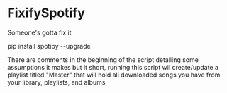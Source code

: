 # FixifySpotify
Someone's gotta fix it


pip install spotipy --upgrade

There are comments in the beginning of the script detailing some assumptions it makes but it short, running this script wil create/update a playlist titled "Master" that will hold all downloaded songs you have from your library, playlists, and albums
